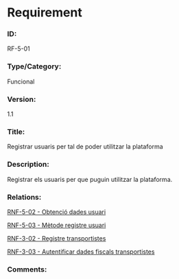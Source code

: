 # Requirement

### ID:
RF-5-01

### Type/Category:
Funcional

### Version:
1.1

### Title:
Registrar usuaris per tal de poder utilitzar la plataforma

### Description:
Registrar els usuaris per que puguin utilitzar la plataforma.

### Relations:
[RNF-5-02 - Obtenció dades usuari](./RNF-5-02.md)

[RNF-5-03 - Mètode registre usuari](./RNF-5-03.md)

[RNF-3-02 - Registre transportistes](./RNF-5-15.md)

[RNF-3-03 - Autentificar dades fiscals transportistes](./RNF-5-16.md)

### Comments:
